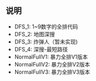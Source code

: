 ## 说明
- DFS_1:  1~9数字的全排代码
- DFS_2:  地图深搜
- DFS_3:  炸弹人（暂未实现)
- DFS_4:  深搜-最短路径
- NormalFullV1: 暴力全排V1版本
- NormalFullV2: 暴力全排V2版本
- NormalFullV3: 暴力全排V3版本